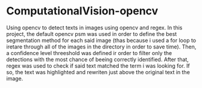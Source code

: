 # ComputationalVision-opencv

Using opencv to detect texts in images using opencv and regex. In this project, the default opencv psm was used in order to define the best segmentation method for each said image (thas because i used a for loop to iretare through all of the images in the directory in order to save time). Then, a confidence level threeshold was defined ir order to filter only the detections with the most chance of beeing correctly identified. After that, regex was used to check if said text matched the term i was looking for. If so, the text was highlighted and rewriten just above the original text in the image.
